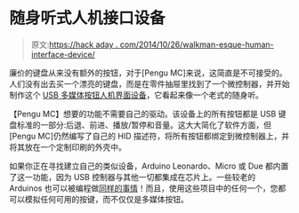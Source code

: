 # 随身听式人机接口设备

> 原文:[https://hack aday . com/2014/10/26/walkman-esque-human-interface-device/](https://hackaday.com/2014/10/26/walkman-esque-human-interface-device/)

廉价的键盘从来没有额外的按钮，对于[Pengu MC]来说，这简直是不可接受的。人们没有出去买一个漂亮的键盘，而是在零件抽屉里找到了一个微控制器，并开始制作这个 [USB 多媒体按钮人机界面设备](http://pengurobotics.com/projects/media_controller)，它看起来像一个老式的随身听。

【Pengu MC】想要的功能不需要自己的驱动。该设备上的所有按钮都是 USB 键盘标准的一部分:后退、前进、播放/暂停和音量。这大大简化了软件方面，但[Pengu MC]仍然编写了自己的 HID 描述符，将所有按钮都绑定到微控制器上，并将其放在一个定制印刷的外壳中。

如果你正在寻找建立自己的类似设备，Arduino Leonardo、Micro 或 Due 都内置了这一功能，因为 USB 控制器与其他一切都集成在芯片上。一些较老的 Arduinos 也可以被编程做[同样的事情](http://hackaday.com/2012/06/29/turning-an-arduino-into-a-usb-keyboard/)！而且，使用这些项目中的任何一个，您都可以模拟任何可用的按键，而不仅仅是多媒体按钮。